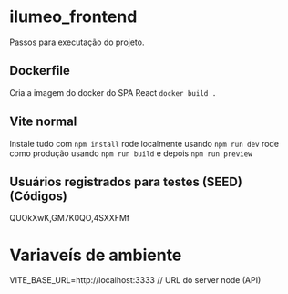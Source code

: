 # ilumeo_frontend
Passos para executação do projeto.

## Dockerfile
Cria a imagem do docker do SPA React
`docker build .`

## Vite normal
Instale tudo com `npm install`
rode localmente usando `npm run dev`
rode como produção usando `npm run build` e depois `npm run preview`

## Usuários registrados para testes (SEED) (Códigos)
QUOkXwK,GM7K0QO,4SXXFMf

# Variaveís de ambiente
VITE_BASE_URL=http://localhost:3333 // URL do server node (API)

